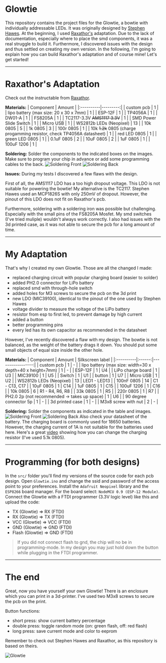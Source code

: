# Glowtie
This repository contains the project files for the Glowtie, a bowtie with individually addressable LEDs.
It was originally designed by [Stephen Hawes](https://github.com/sphawes/glowtie).
At the beginning, I used [Raxathor's](https://github.com/raxathor/GlowTie) adaptation.
Due to the lack of documentation, especially where to place the smd components, it was a real struggle to build it. Furthermore, I discovered issues with the design and thus settled on creating my own version.
In the following, I'm going to explain how you can build Raxathor's adaptation and of course mine!
Let's get started!


***
# Raxathor's Adaptation
Check out the instructable from [Raxathor](https://www.instructables.com/GlowTie/).

**Materials:**
| Component |  Amount  |
|:----------|---------:|
| custom pcb | 1 |
| lipo battery (max size: 20 x 30 x 7mm) | 1 |
| ESP-12F | 1 |
| TP4056A | 1 |
| DW01-A | 1 |
| FS8205A | 1 |
| TC2117-3.3V ~~AMS1117 3.3V~~ | 1 |
| SMD Power Slide Switch | 1 |
| Micro USB | 1 |
| WS2812b LEDs (Neopixel) | 13 |
| 10k 0805 | 5 |
| 1k 0805 | 3 |
| 100r 0805 | 1 |
| 10k ~~1.2k~~ 0805 (charge progamming resistor, check TP4056A datasheet) | 1 |
| red LED 0805 | 1 |
| green LED 0805 | 1 |
| 0.1uF 0805 | 2 |
| 10uF 0805 | 2 |
| 1uF 0805 | 1 |
| 100uF 1206 | 1 |

**Soldering:**
Solder the components to the indicated boxes on the images.
Make sure to program your chip in advance or add some programming cables to the back.
![Soldering Front](https://github.com/Donut-Studio/Glowtie/blob/main/images/RaxathorSolderingFront.png)
![Soldering Back](https://github.com/Donut-Studio/Glowtie/blob/main/images/RaxathorSolderingBack.png)

**Issues:**
During my tests I discovered a few flaws with the design.

First of all, the AMS1117 LDO has a too high dropout voltage.
This LDO is not suitable for powering the bowtie!
My alternative is the TC2117. Stephen Hawes used an MCP1826S with only 250mV of dropout. 
However, the pinout of this LDO does not fit on Raxathor's pcb.

Furthermore, soldering with a soldering iron was possible but challenging.
Especially with the small pins of the FS8205A Mosfet.
My smd switches (I've tried muliple) wouldn't always work correctly.
I also had issues with the 3d printed case, as it was not able to secure the pcb for a long amount of time.


***
# My Adaptation
That's why I created my own Glowtie. Those are all the changed I made:
- replaced charging circuit with popular charging board (easier to solder)
- added PH2.0 connector for LiPo battery
- replaced smd with through-hole switch
- added holes for M3 screws to secure the pcb on the 3d print
- new LDO (MIC39100), identical to the pinout of the one used by Stephen Hawes
- voltage divider to measure the voltage of the LiPo battery
- resistor from esp to first led, to prevent damage by high current
- added a button
- better programming pins
- every led has its own capacitor as recommended in the datasheet

However, I've recently discovered a flaw with my design.
The bowtie is not balanced, as the weight of the battery drags it down.
You should put some small objects of equal size inside the other hole.

**Materials:**
| Component | Amount | Silkscreen label |
|:----------|:------:|-----------------:|
| custom pcb | 1 | - |
| lipo battery (max size: width=30 x depth=40 x height=7mm) | 1 | - |
| ESP-12F | 1 | U4 |
| LiPo charge board | 1 | U3 |
| MIC39100 | 1 | U5 |
| Switch | 1 | U1 |
| button | 1 | U7 |
| Micro USB | 1 | U2 |
| WS2812b LEDs (Neopixel) | 13 | LED1 - LED13 |
| 100nF 0805 | 14 | C1 - C13, C17 |
| 10uF 0805 | 1 | C14 |
| 1uF 0805 | 1 | C15 |
| 100uF 1206 | 1 | C16 |
| 10k 0805 | 6 | R1 - R4, R6, R8 |
| 33k 0805 | 1 | R5 |
| 220r 0805 | 1 | R7 |
| PH2.0 2p (not recommended -> takes up space) | 1 | U6 |
| 90 degree connector 5p | 1 | - |
| 3d printed case | 1 | - |
| M3x8 screw with nut | 2 | - |

**Soldering:**
Solder the components as indicated in the table and images.
![Soldering Front](https://github.com/Donut-Studio/Glowtie/blob/main/images/SolderingFront.png)
![Soldering Back](https://github.com/Donut-Studio/Glowtie/blob/main/images/SolderingBack.png)
Also check your datasheet of the battery. The charging board is commonly used for 18650 batteries.
However, the charging current of 1A is not suitable for the batteries used here.
Here's a great [video](https://www.youtube.com/watch?v=6asCEBm4ZAw) showing how you can change the charging resistor (I've used 5.1k 0805).


***
# Programming (for both designs)
In the `src/` folder you'll find my versions of the source code for each pcb design.
Open `Glowtie.ino` and change the ssid and password of the access point to your preferences.
Install the `Adafruit Neopixel` library and the `ESP8266` board manager. For the board select: `NodeMCU 0.9 (ESP-12 Module)`.
Connect the Glowtie with a FTDI programmer (3.3V logic level) like this and upload the code:
- TX (Glowtie) => RX (FTDI)
- RX (Glowtie) => TX (FTDI)
- VCC (Glowtie) => VCC (FTDI)
- GND (Glowtie) => GND (FTDI)
- Flash (Glowtie) => GND (FTDI)
> If you did not connect flash to gnd, the chip will no be in programming-mode. In my design you may just hold down the button while plugging in the FTDI programmer.


***
# The end
Great, now you have yourself your own Glowtie!
There is an enclosure which you can print in a 3d-printer.
I've used two M3x8 screws to secure the pcb on the print.

Button functions:
- short press: show current battery percentage
- double press: toggle random mode (on: green flash, off: red flash)
- long press: save current mode and color to eeprom  

Remember to check out Stephen Hawes and Raxathor, as this repository is based on theirs.

![Glowtie](https://github.com/Donut-Studio/Glowtie/blob/main/images/Glowtie.png)